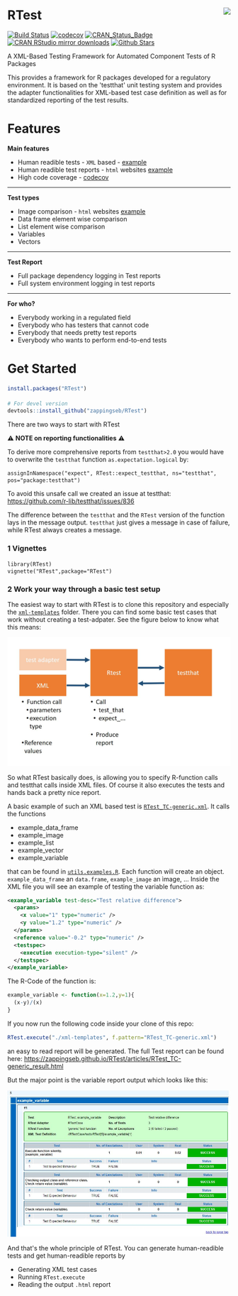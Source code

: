 # RTest <img src="https://github.com/zappingseb/RTest/raw/master/inst/images/RTest.png" align="right" />

[![Build Status](https://travis-ci.org/zappingseb/RTest.svg?branch=master)](https://travis-ci.org/zappingseb/RTest)
[![codecov](https://codecov.io/gh/zappingseb/RTest/branch/master/graph/badge.svg)](https://codecov.io/gh/zappingseb/RTest)
[![CRAN_Status_Badge](http://www.r-pkg.org/badges/version/RTest)](https://cran.r-project.org/package=RTest)
[![CRAN RStudio mirror downloads](http://cranlogs.r-pkg.org/badges/RTest)](https://cran.r-project.org/package=RTest)
[![Github Stars](https://img.shields.io/github/stars/zappingseb/RTest.svg?style=social&label=Github)](https://github.com/zappingseb/RTest)

A XML-Based Testing Framework for Automated Component Tests of R Packages

This provides a framework for R packages developed for a regulatory environment. It is based on the 'testthat' unit testing system and provides the adapter functionalities for XML-based test case definition as well as for standardized reporting of the test results.

# Features #

**Main features**
* Human readible tests - `XML` based - [example](https://github.com/zappingseb/RTest/blob/master/inst/xml-templates/RTest_TC-generic.xml)
* Human readible test reports - `html` websites [example](https://zappingseb.github.io/RTest/articles/RTest_TC-generic_result.html)
* High code coverage - [codecov](https://codecov.io/gh/zappingseb/RTest)

---
**Test types**
* Image comparison  - `html` websites [example](https://zappingseb.github.io/RTest/articles/RTest_TC-generic_result.html#TC-RTest_TC-generic-RTest_2-example_image)
* Data frame element wise comparison
* List element wise comparison
* Variables
* Vectors

---

**Test Report**
* Full package dependency logging in Test reports
* Full system environment logging in test reports

---

**For who?**

* Everybody working in a regulated field
* Everybody who has testers that cannot code
* Everybody that needs pretty test reports
* Everybody who wants to perform end-to-end tests

# Get Started #

```r
install.packages("RTest")

# For devel version
devtools::install_github("zappingseb/RTest")
```

There are two ways to start with RTest

:warning: **NOTE on reporting functionalities** :warning:

To derive more comprehensive reports from `testthat>2.0` you would have to overwrite the `testthat` function `as.expectation.logical` by:

```
assignInNamespace("expect", RTest::expect_testthat, ns="testthat", pos="package:testthat")
```

To avoid this unsafe call we created an issue at testthat: https://github.com/r-lib/testthat/issues/836

The difference between the `testthat` and the `RTest` version of the function lays in the message output. `testthat` just gives a message in case of failure, while
RTest always creates a message.

### 1 Vignettes

```
library(RTest)
vignette("RTest",package="RTest")
```

### 2 Work your way through a basic test setup

The easiest way to start with RTest is to clone this repository and especially the [`xml-templates`](https://github.com/zappingseb/RTest/tree/master/xml-templates) folder. There you can find some basic test cases that work without creating a test-adpater. See the figure below to know what this means:

![RTest general principle](vignettes/general_principle.jpg)

So what RTest basically does, is allowing you to specify R-function calls and testthat calls inside XML files. Of course it
also executes the tests and hands back a pretty nice report.

A basic example of such an XML based test is [`RTest_TC-generic.xml`](https://github.com/zappingseb/RTest/blob/master/xml-templates/RTest_TC-generic.xml). It calls the functions

* example_data_frame
* example_image
* example_list
* example_vector
* example_variable

that can be found in [`utils.examples.R`](https://github.com/zappingseb/RTest/blob/master/R/utils.examples.R). Each function
will create an object. `example_data_frame` an `data.frame`, `example_image` an ìmage, ... Inside the XML file you will see an example of testing the variable function as:

```xml
<example_variable test-desc="Test relative difference">
  <params>
    <x value="1" type="numeric" />
    <y value="1.2" type="numeric" />
  </params>
  <reference value="-0.2" type="numeric" />
  <testspec>
    <execution execution-type="silent" />
  </testspec>
</example_variable>
```

The R-Code of the function is:

```r
example_variable <- function(x=1.2,y=1){
  (x-y)/(x)
}
```

If you now run the following code inside your clone of this repo:

```r
RTest.execute("./xml-templates", f.pattern="RTest_TC-generic.xml")
```

an easy to read report will be generated. The full Test report can be found here: https://zappingseb.github.io/RTest/articles/RTest_TC-generic_result.html

But the major point is the variable report output which looks like this:

![Variable test report example](vignettes/example_variable.jpg)

And that's the whole principle of RTest. You can generate human-readible tests and get human-readible reports by

* Generating XML test cases
* Running `RTest.execute`
* Reading the output `.html` report

